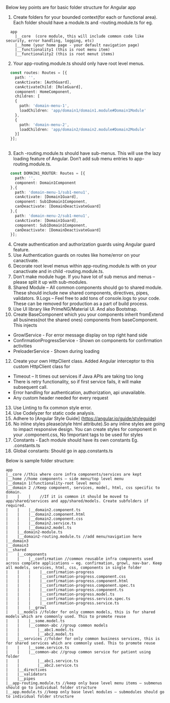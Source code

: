Below key points are for basic folder structure for Angular app
1. Create folders for your bounded context(for each <domain> or functional area). Each folder should have a <domain>module.ts and <domain>-routing.module.ts for 
eg. 
```
  app
    |__core  (core module, this will include common code like security, error handling, logging, etc) 
    |__home (your home page - your default navigation page)
    |__functionality1 (this is root menu item)
    |__functionality2 (this is root menut items)
```
2. Your app-routing.module.ts should only have root level menus.
  
```typescript
  const routes: Routes = [{
    path: '', 
    canActivate: [AuthGuard], 
    canActivateChild: [RoleGuard], 
    component: HomeComponent,
    children: [
    { 
      path: 'domain-menu-1', 
      loadChildren: 'app/domain1/domain1.module#Domain1Module' 
    },
    { 
      path: 'domain-menu-2', 
      loadChildren: 'app/domain2/domain2.module#Domain2Module' 
    }]
  }];
  
```  
  
3. Each <domain>-routing.module.ts should have sub-menus. This will use the lazy loading feature of Angular. Don’t add sub menu entries 
to app-routing.module.ts.
  
```typescript
  const DOMAIN1_ROUTER: Routes = [{ 
    path: '', 
    component: Domain1Component 
  },{ 
    path: 'domain-menu-1/sub1-menu1', 
    canActivate: [Domain1Guard], 
    component: Sub1Domain1Component, 
    canDeactivate: [DomainDeactivateGuard] 
  },{ 
    path: 'domain-menu-2/sub1-menu1', 
    canActivate: [Domain1Guard], 
    component: Sub1Domain1Component, 
    canDeactivate: [DomainDeactivateGuard] 
  }];

```  
4. Create authentication and authorization guards using Angular guard feature.
5. Use Authentication guards on routes like home/error on your canactivate.
6. Decorate root level menus within app-routing.module.ts with on your canactivate and in child <domain>-routing.module.ts.
7. Don’t make module huge. If you have lot of sub menus and menus – please split it up with sub-modules.
8. Shared Module – All common components should go to shared module. These should include new shared components, directives, pipes, 
validators.
9.Logs – Feel free to add tons of console.logs to your code. These can be removed for production as a part of build process.
12. Use UI library like PrimeNG/Material UI. And also Bootstrap.
11. Create BaseComponent which you your components inherit fromExtend all business(not the shared ones) components from baseComponent. 
This injects 
  * GrowlService - For error message display on top right hand side
  * ConfirmationProgressService - Shown on components for confirmation activities 
  * PreloaderService - Shown during loading
12. Create your own HttpClient class. Added Angular interceptor to this custom HttpClient class for 
  * Timeout – It times out services if Java APIs are taking too long
  * There is retry functionality, so if first service fails, it will make subsequent call.
  * Error handling for authentication, authorization, api unavailable.
  * Any custom header needed for every request
13. Use Linting to fix common style error.
14. Use Codelyzer for static code analysis.
15. Adhere to [Angular Style Guide] (https://angular.io/guide/styleguide)
16. No inline styles please(style html attribute).So any inline styles are going to impact responsive design. You can create styles 
for component in your .component.css, No !important tags to be used for styles
17. Constants - Each module should have its own constants Eg. <domain>.constants.ts
18. Global constants: Should go in app.constants.ts

Below is sample folder structure:

```
app
|__core //this where core infra components/services are kept
|__home //home components – side menu/top level menu
|__domain 1(functionality-root level menu)
|__domain 2 //Keep component, services, model, html, css specific to domain. 
|    |    |    //If it is common it should be moved to app/shared/services and app/shared/models. Create subfolders if required.
|    |    |__domain2.component.ts
|    |    |__domain2.component.html            
|    |    |__domain2.component.css
|    |    |__domain2.service.ts
|    |    |__domain2.model.ts
|    |__domain2-module.ts 
|    |__domain2-routing.module.ts //add menu/navigation here
|__domain3
|__domain3
|__shared
|    |__components 
|    |    |__confirmation //common reusable infra components used across complete applications – eg. confirmation, growl, nav-bar. Keep all models, services, html, css, components in single folder
|    |    |    |__confirmation-progress
|    |    |    |__confirmation-progress.component.css
|    |    |    |__confirmation-progress.component.html
|    |    |    |__confirmation-progress.component.spec.ts
|    |    |    |__confirmation-progress.component.ts
|    |    |    |__confirmation-progress.model.ts
|    |    |    |__confirmation-progress.service.spec.ts
|    |    |    |__confirmation-progress.service.ts
|    |    |__growl
|    |__models //folder for only common models, this is for shared models which are commonly used. This to promote reuse
|    |    |__some.model.ts 
|    |    |__common-abc //group common models  
|    |        |__abc1.model.ts
|    |        |__abc2.model.ts       
|    |__services //folder for only common business services, this is for shared services which are commonly used. This to promote reuse
|    |    |__some.service.ts           
|    |    |__common-abc //group common service for patient using folder  
|    |        |__abc1.service.ts
|    |        |__abc2.service.ts     
|    |__directives
|    |__validators
|    |__pipes
|__app-routing.module.ts //keep only base level menu items – submenus should go to individual folder structure
|__app.module.ts //keep only base level modules – submodules should go to individual folder structure   
```
